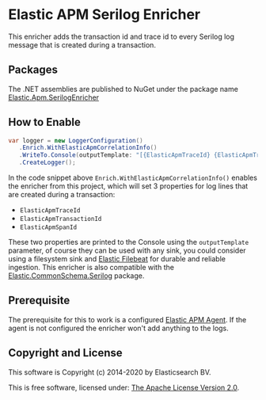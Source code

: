 # Elastic APM Serilog Enricher

This enricher adds the transaction id and trace id to every Serilog log message that is created during a transaction. 

## Packages

The .NET assemblies are published to NuGet under the package name [Elastic.Apm.SerilogEnricher](http://nuget.org/packages/Elastic.Apm.SerilogEnricher)

## How to Enable

```csharp
var logger = new LoggerConfiguration()
   .Enrich.WithElasticApmCorrelationInfo()
   .WriteTo.Console(outputTemplate: "[{ElasticApmTraceId} {ElasticApmTransactionId} {ElasticApmSpanId} {Message:lj} {NewLine}{Exception}")
   .CreateLogger();
```

In the code snippet above `Enrich.WithElasticApmCorrelationInfo()` enables the enricher from this project, 
which will set 3 properties for log lines that are created during a transaction:

- `ElasticApmTraceId`
- `ElasticApmTransactionId`
- `ElasticApmSpanId`

These two properties are printed to the Console using the `outputTemplate` parameter, of course they can 
be used with any sink, you could consider using a filesystem sink and 
[Elastic Filebeat](https://www.elastic.co/downloads/beats/filebeat) for durable and reliable ingestion. 
This enricher is also compatible with the 
[Elastic.CommonSchema.Serilog](https://www.nuget.org/packages/Elastic.CommonSchema.Serilog) package.

## Prerequisite

The prerequisite for this to work is a configured [Elastic APM Agent](https://github.com/elastic/apm-agent-dotnet). 
If the agent is not configured the enricher won't add anything to the logs.

## Copyright and License

This software is Copyright (c) 2014-2020 by Elasticsearch BV.

This is free software, licensed under: [The Apache License Version 2.0](https://github.com/elastic/ecs-dotnet/blob/main/license.txt).
